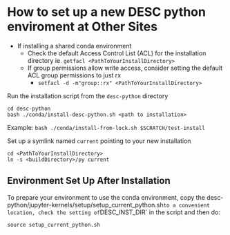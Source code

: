 # How to set up a new DESC python enviroment at Other Sites

* If installing a shared conda environment
  * Check the default Access Control List (ACL) for the installation directory ie. `getfacl <PathToYourInstallDirectory>`
  * If group permissions allow write access, consider setting the default ACL group permissions to just rx
      * `setfacl -d -m"group::rx" <PathToYourInstallDirectory>`

Run the installation script from the `desc-python` directory
```
cd desc-python
bash ./conda/install-desc-python.sh <path to installation>
```

Example:  `bash ./conda/install-from-lock.sh $SCRATCH/test-install`

Set up a symlink named `current` pointing to your new installation
```
cd <PathToYourInstallDirectory>
ln -s <buildDirectory>/py current
```

## Environment Set Up After Installation

To prepare your environment to use the conda environment, copy the desc-python/jupyter-kernels/setup/setup_current_python.sh` to a convenient location, check the setting of `DESC_INST_DIR` in the script and then do:

```
source setup_current_python.sh
```

